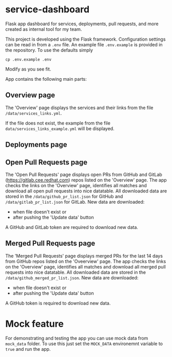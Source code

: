 # service-dashboard
Flask app dashboard for services, deployments, pull requests, and more created as internal tool for my team.

This project is developed using the Flask framework. Configuration settings can be read in from a `.env` file. An example file `.env.example` is provided in the repository. To use the defaults simply

`cp .env.example .env`

Modify as you see fit.


App contains the following main parts:
## Overview page
The 'Overview' page displays the services and their links from the file `/data/services_links.yml`.

If the file does not exist, the example from the file `data/services_links_example.yml` will be displayed.

## Deployments page


## Open Pull Requests page
The 'Open Pull Requests' page displays open PRs from GitHub and GitLab (https://gitlab.cee.redhat.com) repos listed on the 'Overview' page.
The app checks the links on the 'Overview' page, identifies all matches and download all open pull requests into nice datatable.
All downloaded data are stored in the `/data/github_pr_list.json` for GitHub and `/data/gitlab_pr_list.json` for GitLab.
New data are downloaded:

* when file doesn't exist or
* after pushing the 'Update data' button

A GitHub and GitLab token are required to download new data.

## Merged Pull Requests page
The 'Merged Pull Requests' page displays merged PRs for the last 14 days from GitHub repos listed on the 'Oveerview' page.
The app checks the links on the 'Overview' page, identifies all matches and download all merged pull requests into nice datatable.
All downloaded data are stored in the `/data/github_merged_pr_list.json`.
New data are downloaded:

* when file doesn't exist or
* after pushing the 'Update data' button

A GitHub token is required to download new data.

# Mock feature
For demonstrating and testing the app you can use mock data from `mock_data` folder. To use this just set the `MOCK_DATA` environemnt variable to `true` and run the app.
